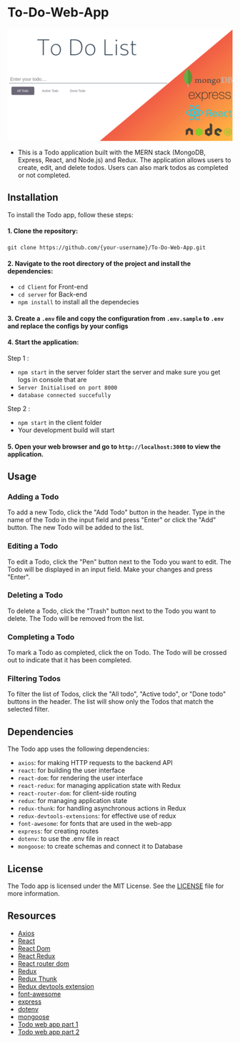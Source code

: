 # To-Do-Web-App 

<img src="https://github.com/himanshu1221/To-Do-Web-App/blob/master/Template.png" alt="Template" >

- This is a Todo application built with the MERN stack (MongoDB, Express, React, and Node.js) and Redux. The application allows users to create, edit, and delete todos. Users can also mark todos as completed or not completed. 

## Installation

To install the Todo app, follow these steps:

#### 1. Clone the repository: 

`git clone https://github.com/{your-username}/To-Do-Web-App.git`


#### 2. Navigate to the root directory of the project and install the dependencies:

- `cd Client` for Front-end
- `cd server` for Back-end
- `npm install` to install all the dependecies

#### 3. Create a `.env` file and copy the configuration from `.env.sample` to `.env` and replace the configs by your configs

#### 4. Start the application:

Step 1 :
- `npm start` in the server folder
start the server and make sure you get logs in console that are 
- `Server Initialised on port 8000`
- `database connected succefully`

Step 2 :
- `npm start` in the client folder
- Your development build will start

#### 5. Open your web browser and go to `http://localhost:3000` to view the application.


## Usage

### Adding a Todo

To add a new Todo, click the "Add Todo" button in the header. Type in the name of the Todo in the input field and press "Enter" or click the "Add" button. The new Todo will be added to the list.

### Editing a Todo

To edit a Todo, click the "Pen" button next to the Todo you want to edit. The Todo will be displayed in an input field. Make your changes and press "Enter".

### Deleting a Todo

To delete a Todo, click the "Trash" button next to the Todo you want to delete. The Todo will be removed from the list.

### Completing a Todo

To mark a Todo as completed, click the on Todo. The Todo will be crossed out to indicate that it has been completed.

### Filtering Todos

To filter the list of Todos, click the "All todo", "Active todo", or "Done todo" buttons in the header. The list will show only the Todos that match the selected filter.

## Dependencies

The Todo app uses the following dependencies:

- `axios`: for making HTTP requests to the backend API
- `react`: for building the user interface
- `react-dom`: for rendering the user interface
- `react-redux`: for managing application state with Redux
- `react-router-dom`: for client-side routing
- `redux`: for managing application state
- `redux-thunk`: for handling asynchronous actions in Redux
- `redux-devtools-extensions`: for effective use of redux
- `font-awesome`: for fonts that are used in the web-app
- `express`: for creating routes
- `dotenv`: to use the .env file in react
- `mongoose`: to create schemas and connect it to Database 

## License

The Todo app is licensed under the MIT License. See the [LICENSE](https://github.com/himanshu1221/To-Do-Web-App/blob/master/LICENSE.md) file for more information.

## Resources
- [Axios](https://axios-http.com/docs/intro)
- [React](https://create-react-app.dev/)
- [React Dom](https://legacy.reactjs.org/docs/react-dom.html)
- [React Redux](https://react-redux.js.org/introduction/getting-started)
- [React router dom](https://reactrouter.com/en/main/start/overview)
- [Redux](https://redux.js.org/introduction/getting-started)
- [Redux Thunk](https://redux.js.org/usage/writing-logic-thunks)
- [Redux devtools extension](https://chrome.google.com/webstore/detail/redux-devtools/lmhkpmbekcpmknklioeibfkpmmfibljd?hl=en)
- [font-awesome](https://fontawesome.com/docs)
- [express](https://expressjs.com/en/guide/routing.html)
- [dotenv](https://www.npmjs.com/package/dotenv)
- [mongoose](https://mongoosejs.com/docs/guide.html)
- [Todo web app part 1](https://youtu.be/0UJ8TPg1yiE)
- [Todo web app part 2](https://youtu.be/CG_nh3vJ1Yo)
